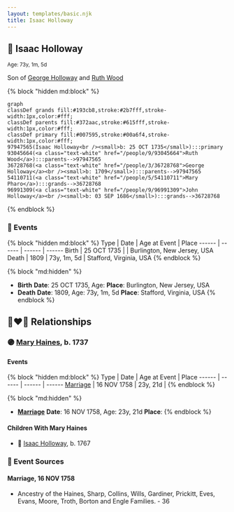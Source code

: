 ```yaml
---
layout: templates/basic.njk
title: Isaac Holloway
---
```

## 🔵 Isaac Holloway
<small>Age: 73y, 1m, 5d</small>

Son of [George Holloway](/people/3/36728768) and [Ruth Wood](/people/9/93045664)

{% block "hidden md:block" %}
```mermaid
graph
classDef grands fill:#193cb8,stroke:#2b7fff,stroke-width:1px,color:#fff;
classDef parents fill:#372aac,stroke:#615fff,stroke-width:1px,color:#fff;
classDef primary fill:#007595,stroke:#00a6f4,stroke-width:1px,color:#fff;
97947565(Isaac Holloway<br /><small>b: 25 OCT 1735</small>):::primary
93045664(<a class="text-white" href="/people/9/93045664">Ruth Wood</a>):::parents-->97947565
36728768(<a class="text-white" href="/people/3/36728768">George Holloway</a><br /><small>b: 1709</small>):::parents-->97947565
54110711(<a class="text-white" href="/people/5/54110711">Mary Pharo</a>):::grands-->36728768
96991309(<a class="text-white" href="/people/9/96991309">John Holloway</a><br /><small>b: 03 SEP 1686</small>):::grands-->36728768
```
{% endblock %}

### 📆 Events

{% block "hidden md:block" %}
Type | Date | Age at Event | Place
------ | ------ | ------ | ------
Birth | 25 OCT 1735 |  | Burlington, New Jersey, USA
Death | 1809 | 73y, 1m, 5d | Stafford, Virginia, USA
{% endblock %}

{% block "md:hidden" %}
- **Birth**
**Date**: 25 OCT 1735, Age:
**Place**: Burlington, New Jersey, USA
- **Death**
**Date**: 1809, Age: 73y, 1m, 5d
**Place**: Stafford, Virginia, USA
{% endblock %}

## 👩‍❤️‍👨 Relationships

### 🟣 [Mary Haines](/people/5/53194016), b. 1737

#### Events

{% block "hidden md:block" %}
Type | Date | Age at Event | Place
------ | ------ | ------ | ------
[Marriage](#event-family-0-event-0) | 16 NOV 1758 | 23y, 21d |
{% endblock %}

{% block "md:hidden" %}
- **[Marriage](#event-family-0-event-0)**
**Date**: 16 NOV 1758, Age: 23y, 21d
**Place**:
{% endblock %}

#### Children With Mary Haines
* 🔵 [Isaac Holloway](/people/9/9759504), b. 1767
### 📰 Event Sources

#### <a id="event-family-0-event-0"></a> Marriage, 16 NOV 1758
* Ancestry of the Haines, Sharp, Collins, Wills, Gardiner, Prickitt, Eves, Evans, Moore, Troth, Borton and Engle Families.  - 36
